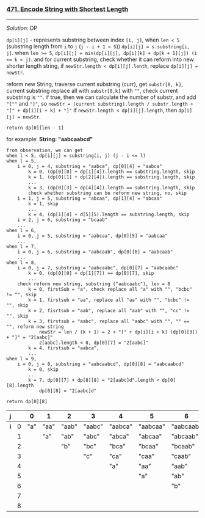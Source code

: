 ### [471. Encode String with Shortest Length](./LC471EncodeStringWithShortestLen.java)
---
*Solution:* DP

`dp[i][j]` - represents substring between index `[i, j]`,
when `len < 5` (substring length from `i` to `j` (`j - i + 1 < 5`)) `dp[i][j] = s.substring[i, j]`.
when `len >= 5`, `dp[i][j] = min(dp[i][j], dp[i][k] + dp[k + 1][j]) (i <= k < j)`.
and for current substring, check whether it can reform into new shorter length string,
if `newStr.length < dp[i][j].lenth`, replace `dp[i][j] = newStr`.

reform new String, traverse current substring (curr), get `substr[0, k]`,
current substring replace all with `substr[0,k]` with `""`, check current substring is `""`.
if true, then we can calculate the number of substr, and add `"[""` and `"]"`, so
`newStr = (current substring).length / substr.length + "[" + dp[i][i + k] + "]"`
if `newStr.length < dp[i][j].length`, then `dp[i][j] = newStr`.

`return dp[0][len - 1]`

for example: 
**String: "aabcaabcd"**
```
from observation, we can get
when l < 5, dp[i][j] = substring(i, j) (j - i <= l)
when l = 5, 
    i = 0, j = 4, substring = "aabca", dp[0][4] = "aabca"
        k = 0, (dp[0][0] + dp[1][4]).length == substring.length, skip
        k = 1, (dp[0][1] + dp[2][4]).length == substring.length, skip
        ...
        k = 3, (dp[0][3] + dp[4][4]).length == substring.length, skip
        check whether substring can be reform new string, no, skip 
    i = 1, j = 5, substring = "abcaa", dp[1][4] = "abcaa"
        k = 1, skip
        ...
        k = 4, (dp[1][4] + d[5][5).length == substring.length, skip
    i = 2, j = 6, substring = "bcaab" 
    ...
when l = 6, 
    i = 0, j = 5, substring = "aabcaa", dp[0][5] = "aabcaa"
    ...
when l = 7,
    i = 0, j = 6, substring = "aabcaab", dp[0][6] = "aabcaab"
    ...
when l = 8,
    i = 0, j = 7, substring = "aabcaabc", dp[0][7] = "aabcaabc"
        k = 0, (dp[0][0] + dp[1][7]) == dp[0][7], skip
        ...
    check reform new string, substring ("aabcaabc"), len = 8
        k = 0, firstSub = "a", check replace all "a" with "", "bcbc" != "", skip
        k = 1, firstsub = "aa", replace all "aa" with "", "bcbc" != "", skip
        k = 2, fisrtsub = "aab", replace all "aab" with "", "cc" != "", skip
        k = 3, firstsub = "aabc", replace all "aabc" with "", "" == "", reform new string
            newStr = len / (k + 1) = 2 + "[" + dp[i][i + k] (dp[0][3]) + "]" = "2[aabc]"
            2[aabc].length < 8, dp[0][7] = "2[aabc]"
        k = 4, firstsub = "aabca", 
        ...
when l = 9, 
    i = 0, j = 8, substring = "aabcaabcd", dp[0][8] = "aabcaabcd"
        k = 0, skip
        ...
        k = 7, dp[0][7] + dp[8][8] = "2[aabc]d".length < dp[0][8].length
            dp[0][8] = "2[aabc]d"
       
return dp[0][8]
```

| j |       | 0   |  1   | 2     |   3    | 4       | 5       | 6          | 7         | 8          |
|---|---|---|---|---|---|---|---|---|---|---|
| **i** | 0 | "a" | "aa" | "aab" | "aabc" | "aabca" | "aabcaa"| "aabcaab"  | "2[aabc]" | "2[aabc]d" |
|       | 1 |     | "a"  | "ab"  | "abc"  | "abca"  | "abcaa" | "abcaab"   | "abcaabc" | "abcaabcd" |
|       | 2 |     |      | "b"   | "bc"   | "bca"   |  "bcaa" | "bcaab"    | "bcaabc"  | "bcaabcd"  |
|       | 3 |     |      |       | "c"    | "ca"    | "caa"   | "caab"     | "caabc"   | "caabcd"   |
|       | 4 |     |      |       |        | "a"     | "aa"    | "aab"      | "aabc"    | "aabcd"    |
|       | 5 |     |      |       |        |         | "a"     | "ab"       | "abc"     | "abcd"     |
|       | 6 |     |      |       |        |         |         | "b"        | "bc"      | "bcd"      |
|       | 7 |     |      |       |        |         |         |            | "c"       | "cd"       |
|       | 8 |     |      |       |        |         |         |            |           | "d"        |
